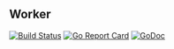 ## Worker
[![Build Status](https://travis-ci.org/guilhermehubner/worker.svg?branch=master)](https://travis-ci.org/guilhermehubner/worker)
[![Go Report Card](https://goreportcard.com/badge/github.com/guilhermehubner/worker)](https://goreportcard.com/report/github.com/guilhermehubner/worker)
[![GoDoc](https://godoc.org/github.com/guilhermehubner/worker?status.svg)](https://godoc.org/github.com/guilhermehubner/worker)
